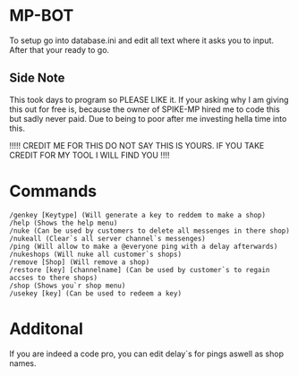 
# MP-BOT
To setup go into database.ini and edit all text where it asks you to input. After that your ready to go.

## Side Note
This took days to program so PLEASE LIKE it. If your asking why I am giving this out for free is, because the owner of SPIKE-MP hired me to code this but sadly never paid. Due to being to poor after me investing hella time into this. 

!!!!! CREDIT ME FOR THIS DO NOT SAY THIS IS YOURS. IF YOU TAKE CREDIT FOR MY TOOL I WILL FIND YOU !!!!


# Commands
```
/genkey [Keytype] (Will generate a key to reddem to make a shop)
/help (Shows the help menu)
/nuke (Can be used by customers to delete all messenges in there shop)
/nukeall (Clear`s all server channel`s messenges)
/ping (Will allow to make a @everyone ping with a delay afterwards)
/nukeshops (Will nuke all customer`s shops)
/remove [Shop] (Will remove a shop)
/restore [key] [channelname] (Can be used by customer`s to regain accses to there shops)
/shop (Shows you`r shop menu)
/usekey [key] (Can be used to redeem a key) 
```

# Additonal
If you are indeed a code pro, you can edit delay`s for pings aswell as shop names.
